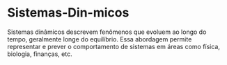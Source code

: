 # Sistemas-Din-micos
Sistemas dinâmicos descrevem fenômenos que evoluem ao longo do tempo, geralmente longe do equilíbrio. Essa abordagem permite representar e prever o comportamento de sistemas em áreas como física, biologia, finanças, etc.

